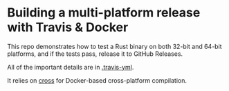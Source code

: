 # Building a multi-platform release with Travis & Docker

This repo demonstrates how to test a Rust binary on both 32-bit and 64-bit platforms, and if the tests pass, release it to GitHub Releases.

All of the important details are in [.travis-yml](https://github.com/joecorcoran/travis-docker-demo/blob/master/.travis.yml).

It relies on [cross](https://github.com/japaric/cross) for Docker-based cross-platform compilation.
